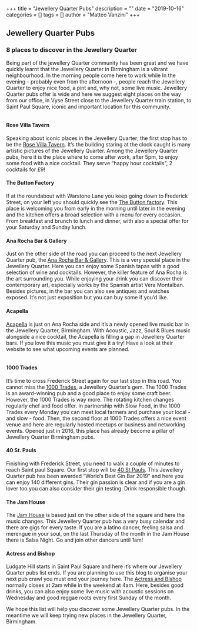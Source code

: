 +++
title = "Jewellery Quarter Pubs"
description = ""
date = "2019-10-16"
categories = []
tags = []
author = "Matteo Vanzini"
+++


## Jewellery Quarter Pubs


### 8 places to discover in the Jewellery Quarter

Being part of the jewellery Quarter community has been great and we have quickly learnt that the Jewellery Quarter in Birmingham is a vibrant neighbourhood. In the morning people come here to work while In the evening - probably even from the afternoon -, people reach the Jewellery Quarter to enjoy nice food, a pint and, why not, some live music.
Jewellery Quarter pubs offer is wide and here we suggest eight places on the way from our office, in Vyse Street close to the Jewellery Quarter train station, to Saint Paul Square, iconic and important location for this community.

<figure class="wp-block-image"><img alt="" class="wp-image-4336" src="https://parity.uk/wp-content/uploads/2019/10/jq-cartoon-300x300.jpg"/></figure>

#### Rose Villa Tavern

Speaking about iconic places in the Jewellery Quarter; the first stop has to be the [Rose Villa Tavern](http://therosevillatavern.co.uk/). It’s the building staring at the clock caught is many artistic pictures of the Jewellery Quarter. Among the Jewellery Quarter pubs, here it is the place where to come after work, after 5pm, to enjoy some food with a nice cocktail. They serve “happy hour cocktails”, 2 cocktails for £9!

#### The Button Factory

If at the roundabout with Warstone Lane you keep going down to Frederick Street, on your left you should quickly see the [The Button factory](http://thebuttonfactorybirmingham.co.uk/menus/). This place is welcoming you from early in the morning until later in the evening and the kitchen offers a broad selection with a menu for every occasion. From breakfast and brunch to lunch and dinner, with also a special offer for your Saturday and Sunday lunch.

#### Ana Rocha Bar &amp; Gallery

Just on the other side of the road you can proceed to the next Jewellery Quarter pub, the [Ana Rocha Bar &amp; Galler](http://anarocha.co.uk/)y. This is a very special place in the Jewellery Quarter. Here you can enjoy some Spanish tapas with a good selection of wine and cocktails. However, the killer feature of Ana Rocha is the art surrounding you. While enjoying your drink you can discover their contemporary art, especially works by the Spanish artist Vera Montalban. Besides pictures, in the bar you can also see antiques and watches exposed. It’s not just exposition but you can buy some if you’d like.

#### Acapella

[Acapella](https://acapellabirmingham.co.uk/) is just on Ana Rocha side and it’s a newly opened live music bar in the Jewellery Quarter, Birmingham. With Acoustic, Jazz, Soul &amp; Blues music alongside a nice cocktail, the Acapella is filling a gap in Jewellery Quarter bars. If you love this music you must give it a try! Have a look at their website to see what upcoming events are planned.

<figure class="wp-block-image"><img alt="" class="wp-image-4337" src="https://parity.uk/wp-content/uploads/2019/10/1000-trades-300x300.jpeg"/></figure>

#### 1000 Trades

It’s time to cross Frederick Street again for our last stop in this road. You cannot miss the [1000 Trades](http://1000trades.org.uk/), a Jewellery Quarter’s gem. The 1000 Trades is an award-winning pub and a good place to enjoy some craft beer. However, the 1000 Trades is way more. The rotating kitchen changes regularly chef and food offer. In partnership with Slow Food, in the 1000 Trades every Monday you can meet local farmers and purchase your local - and slow - food. Then, the second floor at 1000 Trades offers a nice event venue and here are regularly hosted meetups or business and networking events. Opened just in 2016, this place has already become a pillar of Jewellery Quarter Birmingham pubs.

#### 40 St. Pauls

Finishing with Frederick Street, you need to walk a couple of minutes to reach Saint paul Square. Our first stop will be [40 St Pauls](https://www.40stpauls.co.uk/). This Jewellery Quarter pub has been awarded “World’s Best Gin Bar 2019” and here you can enjoy 140 different gins. Their gin passion is clear and if you are a gin lover too you can also consider their gin testing. Drink responsible though.

#### The Jam House

The [Jam House](https://thejamhouse.com/) is based just on the other side of the square and here the music changes. This Jewellery Quarter pub has a very busy calendar and there are gigs for every taste. If you are a latino dancer, feeling salsa and merengue in your soul, on the last Thursday of the month in the Jam House there is Salsa Night. Go and join other dancers until 1am!

#### Actress and Bishop

Ludgate Hill starts in Saint Paul Square and here it’s where our Jewellery Quarter pubs list ends. If you are planning to use this blog to organise your next pub crawl you must end your journey here. The [Actress and Bishop](http://theactressandbishop.co.uk/) normally closes at 2am while in the weekend at 4am. Here, besides good drinks, you can also enjoy some live music with acoustic sessions on Wednesday and good reggae roots every first Sunday of the month.

We hope this list will help you discover some Jewellery Quarter pubs. In the meantime we will keep trying new places in the Jewellery Quarter, Birmingham.
